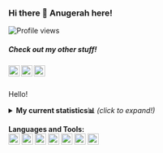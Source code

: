 ### Hi there 👋 Anugerah here!
![Profile views](https://gpvc.arturio.dev/nugehood)

<h5>Check out my other stuff!</h5>

<a href="https://www.linkedin.com/in/anugerah-maulana-2ab193175/">
  <img align="left" alt="Anugerah's LinkedIn" width="22px" src="https://cdn.jsdelivr.net/npm/simple-icons@v3/icons/linkedin.svg" />
</a>
<a href="https://steamcommunity.com/id/nugehood/">
  <img align="left" alt="Anugerah's Steam" width="22px" src="https://cdn.jsdelivr.net/npm/simple-icons@3.1.0/icons/steam.svg" />
</a>
<a href="https://dandeliongaames.itch.io">
  <img align="left" alt="Anugerah's Games" width="22px" src="https://cdn.jsdelivr.net/npm/simple-icons@3.5.0/icons/itch-dot-io.svg" />
</a>
<br />
<br />

Hello!

<details>
<summary> <b>My current statistics📊</b> <i>(click to expand!)</i> </summary>
  <br />
  
 [![Anurag's github stats](https://github-readme-stats.vercel.app/api?username=nugehood)](https://github.com/anuraghazra/github-readme-stats)
 
  </details>


**Languages and Tools:**  
<code><img width="22px" src="https://cdn.jsdelivr.net/npm/simple-icons@3.13.0/icons/laravel.svg"></img></code>
<code><img width="22px" src="https://cdn.jsdelivr.net/npm/simple-icons@3.13.0/icons/php.svg"></img></code>
<code><img width="22px" src="https://cdn.jsdelivr.net/npm/simple-icons@3.13.0/icons/jquery.svg"></img></code>
<code><img width="22px" src="https://cdn.jsdelivr.net/npm/simple-icons@3.13.0/icons/javascript.svg"></img></code>
<code><img width="22px" src="https://cdn.jsdelivr.net/npm/simple-icons@3.13.0/icons/java.svg"></img></code>
<code><img width="22px" src="https://cdn.jsdelivr.net/npm/simple-icons@3.13.0/icons/unity.svg"></img></code>
<code><img width="22px" src="https://cdn.jsdelivr.net/npm/simple-icons@3.13.0/icons/mysql.svg"></img></code>





